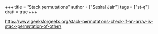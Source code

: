 +++
title = "Stack permutations"
author = ["Seshal Jain"]
tags = ["st-q"]
draft = true
+++

<https://www.geeksforgeeks.org/stack-permutations-check-if-an-array-is-stack-permutation-of-other/>

